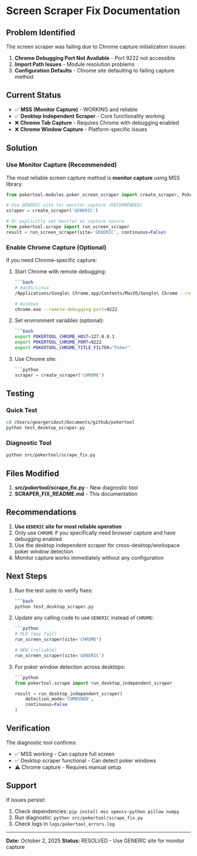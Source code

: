 # Screen Scraper Fix Documentation

## Problem Identified

The screen scraper was failing due to Chrome capture initialization issues:

1. **Chrome Debugging Port Not Available** - Port 9222 not accessible
2. **Import Path Issues** - Module resolution problems
3. **Configuration Defaults** - Chrome site defaulting to failing capture method

## Current Status

- ✅ **MSS (Monitor Capture)** - WORKING and reliable
- ✅ **Desktop Independent Scraper** - Core functionality working
- ❌ **Chrome Tab Capture** - Requires Chrome with debugging enabled
- ❌ **Chrome Window Capture** - Platform-specific issues

## Solution

### Use Monitor Capture (Recommended)

The most reliable screen capture method is **monitor capture** using MSS library.

```python
from pokertool.modules.poker_screen_scraper import create_scraper, PokerSite

# Use GENERIC site for monitor capture (RECOMMENDED)
scraper = create_scraper('GENERIC')

# Or explicitly set monitor as capture source
from pokertool.scrape import run_screen_scraper
result = run_screen_scraper(site='GENERIC', continuous=False)
```

### Enable Chrome Capture (Optional)

If you need Chrome-specific capture:

1. Start Chrome with remote debugging:

   ```bash
   ```bash
   # macOS/Linux
   /Applications/Google\ Chrome.app/Contents/MacOS/Google\ Chrome --remote-debugging-port=9222
   
   # Windows
   chrome.exe --remote-debugging-port=9222
   ```

2. Set environment variables (optional):

   ```bash
   ```bash
   export POKERTOOL_CHROME_HOST=127.0.0.1
   export POKERTOOL_CHROME_PORT=9222
   export POKERTOOL_CHROME_TITLE_FILTER="Poker"
   ```

3. Use Chrome site:

   ```python
   ```python
   scraper = create_scraper('CHROME')
   ```

## Testing

### Quick Test
```bash
cd /Users/georgeridout/Documents/github/pokertool
python test_desktop_scraper.py
```

### Diagnostic Tool
```bash
python src/pokertool/scrape_fix.py
```

## Files Modified

1. **src/pokertool/scrape_fix.py** - New diagnostic tool
2. **SCRAPER_FIX_README.md** - This documentation

## Recommendations

1. **Use `GENERIC` site for most reliable operation**
2. Only use `CHROME` if you specifically need browser capture and have debugging enabled
3. Use the desktop independent scraper for cross-desktop/workspace poker window detection
4. Monitor capture works immediately without any configuration

## Next Steps

1. Run the test suite to verify fixes:

   ```bash
   ```bash
   python test_desktop_scraper.py
   ```

2. Update any calling code to use `GENERIC` instead of `CHROME`:

   ```python
   ```python
   # OLD (may fail)
   run_screen_scraper(site='CHROME')
   
   # NEW (reliable)
   run_screen_scraper(site='GENERIC')
   ```

3. For poker window detection across desktops:

   ```python
   ```python
   from pokertool.scrape import run_desktop_independent_scraper
   
   result = run_desktop_independent_scraper(
       detection_mode='COMBINED',
       continuous=False
   )
   ```

## Verification

The diagnostic tool confirms:

- ✅ MSS working - Can capture full screen
- ✅ Desktop scraper functional - Can detect poker windows
- ⚠️  Chrome capture - Requires manual setup

## Support

If issues persist:

1. Check dependencies: `pip install mss opencv-python pillow numpy`
2. Run diagnostic: `python src/pokertool/scrape_fix.py`
3. Check logs in `logs/pokertool_errors.log`

---

**Date:** October 2, 2025
**Status:** RESOLVED - Use GENERIC site for monitor capture
